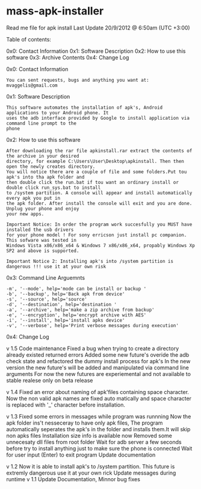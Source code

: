 # mass-apk-installer

Read me file for apk install 
Last Update 20/9/2012 @ 6:50am (UTC +3:00)

Table of contents:

0x0: Contact Information
0x1: Software Description
0x2: How to use this software
0x3: Archive Contents
0x4: Change Log


0x0: Contact Information

    You can sent requests, bugs and anything you want at: mvaggelis@gmail.com

0x1: Software Description

    This software automates the installation of apk's, Android applications to your Android phone. It 
    uses the adb interface provided by Google to install application via command line prompt to the 
    phone

0x2: How to use this software

    After downloading the rar file apkinstall.rar extract the contents of the archive in your desired
    directory, for example C:\Users\User\Desktop\apkinstall. Then then open the newly creates directory.
    You will notice there are a couple of file and some folders.Put tou apk's into tha apk folder and 
    then double click the run.bat if tou want an ordinary install or double click run_sys.bat to install
    to /system partition. A console will appear and install automatically every apk you put in
    the apk folder. After install the console will exit and you are done. Unplug your phone and enjoy
    your new apps.
    
    Important Notice: In order the program work succesfully you MUST have installed the usb drivers
    for your phone model ! For sony erricson just install pc companion. This sofware was tested in
    Windows Vista x86/x86_x64 & Windows 7 x86/x86_x64, propably Windows Xp SP2 and above is supported.

    Important Notice 2: Installing apk's into /system partition is dangerous !!! use it at your own risk

0x3: Command Line Arguemnts

   	-m', '--mode', help='mode can be install or backup ' 
	-b', '--backup', help='Back apk from device' 
	-s', '--source', help='source' 
	-d', '--destination', help='destination ' 
	-a', '--archive', help='make a zip archive from backup' 
	-e', '--encryption', help='encrypt archive with AES' 
	-i', '--install', help='install apks device' 
	-v', '--verbose', help='Print verbose messages during execution' 

0x4: Change Log

v 1.5 Code maintenance
	  Fixed a bug when trying to create a directory already existed returned errors
	  Added some new future's overide the adb check state and refactored the dummy install process for apk's
	  In the new version the new future's will be added and manipulated via command line arguments
	  For now the new futures are experiemental and not available to stable realese only on beta release
	  
	
v 1.4 Fixed an error about naming of apk'files containing space 
      character. Now the non valid apk names are fixed auto
      matically and space character is replaced with '_' character
      before installation.

v 1.3 Fixed some errors in messages while program was runnning
      Now the apk folder ins't nesseceray to have only apk files, The program automatically seperates
      the apk's in the folder and installs them.It will skip non apks files
      Installation size info is available now 
      Removed some unnecesaty dll files from root folder
      Wait for adb server a few seconds before try to install anything just to make sure the phone is connected
      Wait for user input (Enter) to exit program
      Update documentation

v 1.2 Now it is able to install apk's to /system partition. This future is extremly dangerous use it at  your own rick
      Update messages during runtime
v 1.1 Update Documentation, Minnor bug fixes
                        
